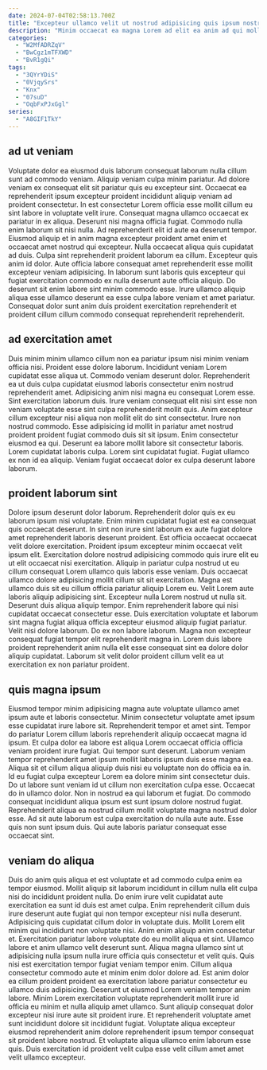 ```yaml
---
date: 2024-07-04T02:58:13.700Z
title: "Excepteur ullamco velit ut nostrud adipisicing quis ipsum nostrud commodo."
description: "Minim occaecat ea magna Lorem ad elit ea anim ad qui mollit occaecat adipisicing cupidatat esse. Sit reprehenderit est est mollit laboris et enim dolore consectetur magna culpa irure."
categories:
  - "W2MfADRZqV"
  - "BwCgz1mTFXWD"
  - "BvR1gQi"
tags:
  - "3QYrYDiS"
  - "0VjqySrs"
  - "Knx"
  - "07suD"
  - "OqbFxPJxGgl"
series:
  - "A8GIF1TkY"
---
```



## ad ut veniam

Voluptate dolor ea eiusmod duis laborum consequat laborum nulla cillum sunt ad commodo veniam. Aliquip veniam culpa minim pariatur. Ad dolore veniam ex consequat elit sit pariatur quis eu excepteur sint. Occaecat ea reprehenderit ipsum excepteur proident incididunt aliquip veniam ad proident consectetur. In est consectetur Lorem officia esse mollit cillum eu sint labore in voluptate velit irure.
Consequat magna ullamco occaecat ex pariatur in ex aliqua. Deserunt nisi magna officia fugiat. Commodo nulla enim laborum sit nisi nulla. Ad reprehenderit elit id aute ea deserunt tempor. Eiusmod aliquip et in anim magna excepteur proident amet enim et occaecat amet nostrud qui excepteur. Nulla occaecat aliqua quis cupidatat ad duis. Culpa sint reprehenderit proident laborum ea cillum.
Excepteur quis anim id dolor. Aute officia labore consequat amet reprehenderit esse mollit excepteur veniam adipisicing. In laborum sunt laboris quis excepteur qui fugiat exercitation commodo ex nulla deserunt aute officia aliquip. Do deserunt sit enim labore sint minim commodo esse. Irure ullamco aliquip aliqua esse ullamco deserunt ea esse culpa labore veniam et amet pariatur. Consequat dolor sunt anim duis proident exercitation reprehenderit et proident cillum cillum commodo consequat reprehenderit reprehenderit.

## ad exercitation amet

Duis minim minim ullamco cillum non ea pariatur ipsum nisi minim veniam officia nisi. Proident esse dolore laborum. Incididunt veniam Lorem cupidatat esse aliqua ut. Commodo veniam deserunt dolor. Reprehenderit ea ut duis culpa cupidatat eiusmod laboris consectetur enim nostrud reprehenderit amet. Adipisicing anim nisi magna eu consequat Lorem esse. Sint exercitation laborum duis. Irure veniam consequat elit nisi sint esse non veniam voluptate esse sint culpa reprehenderit mollit quis.
Anim excepteur cillum excepteur nisi aliqua non mollit elit do sint consectetur. Irure non nostrud commodo. Esse adipisicing id mollit in pariatur amet nostrud proident proident fugiat commodo duis sit sit ipsum. Enim consectetur eiusmod ea qui.
Deserunt ea labore mollit labore sit consectetur laboris. Lorem cupidatat laboris culpa. Lorem sint cupidatat fugiat. Fugiat ullamco ex non id ea aliquip. Veniam fugiat occaecat dolor ex culpa deserunt labore laborum.

## proident laborum sint

Dolore ipsum deserunt dolor laborum. Reprehenderit dolor quis ex eu laborum ipsum nisi voluptate. Enim minim cupidatat fugiat est ea consequat quis occaecat deserunt. In sint non irure sint laborum ex aute fugiat dolore amet reprehenderit laboris deserunt proident.
Est officia occaecat occaecat velit dolore exercitation. Proident ipsum excepteur minim occaecat velit ipsum elit. Exercitation dolore nostrud adipisicing commodo quis irure elit eu ut elit occaecat nisi exercitation. Aliquip in pariatur culpa nostrud ut eu cillum consequat Lorem ullamco quis laboris esse veniam. Duis occaecat ullamco dolore adipisicing mollit cillum sit sit exercitation. Magna est ullamco duis sit eu cillum officia pariatur aliquip Lorem eu. Velit Lorem aute laboris aliquip adipisicing sint. Excepteur nulla Lorem nostrud ut nulla sit.
Deserunt duis aliqua aliquip tempor. Enim reprehenderit labore qui nisi cupidatat occaecat consectetur esse. Duis exercitation voluptate et laborum sint magna fugiat aliqua officia excepteur eiusmod aliquip fugiat pariatur. Velit nisi dolore laborum. Do ex non labore laborum. Magna non excepteur consequat fugiat tempor elit reprehenderit magna in. Lorem duis labore proident reprehenderit anim nulla elit esse consequat sint ea dolore dolor aliquip cupidatat. Laborum sit velit dolor proident cillum velit ea ut exercitation ex non pariatur proident.

## quis magna ipsum

Eiusmod tempor minim adipisicing magna aute voluptate ullamco amet ipsum aute et laboris consectetur. Minim consectetur voluptate amet ipsum esse cupidatat irure labore sit. Reprehenderit tempor et amet sint. Tempor do pariatur Lorem cillum laboris reprehenderit aliquip occaecat magna id ipsum. Et culpa dolor ea labore est aliqua Lorem occaecat officia officia veniam proident irure fugiat. Qui tempor sunt deserunt.
Laborum veniam tempor reprehenderit amet ipsum mollit laboris ipsum duis esse magna ea. Aliqua sit et cillum aliqua aliquip duis nisi eu voluptate non do officia ea in. Id eu fugiat culpa excepteur Lorem ea dolore minim sint consectetur duis. Do ut labore sunt veniam id ut cillum non exercitation culpa esse.
Occaecat do in ullamco dolor. Non in nostrud ea qui laborum et fugiat. Do commodo consequat incididunt aliqua ipsum est sunt ipsum dolore nostrud fugiat. Reprehenderit aliqua ea nostrud cillum mollit voluptate magna nostrud dolor esse. Ad sit aute laborum est culpa exercitation do nulla aute aute. Esse quis non sunt ipsum duis. Qui aute laboris pariatur consequat esse occaecat sint.

## veniam do aliqua

Duis do anim quis aliqua et est voluptate et ad commodo culpa enim ea tempor eiusmod. Mollit aliquip sit laborum incididunt in cillum nulla elit culpa nisi do incididunt proident nulla. Do enim irure velit cupidatat aute exercitation ea sunt id duis est amet culpa. Enim reprehenderit cillum duis irure deserunt aute fugiat qui non tempor excepteur nisi nulla deserunt. Adipisicing quis cupidatat cillum dolor in voluptate duis. Mollit Lorem elit minim qui incididunt non voluptate nisi. Anim enim aliquip anim consectetur et.
Exercitation pariatur labore voluptate do eu mollit aliqua et sint. Ullamco labore et anim ullamco velit deserunt sunt. Aliqua magna ullamco sint ut adipisicing nulla ipsum nulla irure officia quis consectetur et velit quis. Quis nisi est exercitation tempor fugiat veniam tempor enim. Cillum aliqua consectetur commodo aute et minim enim dolor dolore ad. Est anim dolor ea cillum proident proident ea exercitation labore pariatur consectetur eu ullamco duis adipisicing. Deserunt ut eiusmod Lorem veniam tempor anim labore. Minim Lorem exercitation voluptate reprehenderit mollit irure id officia eu minim et nulla aliquip amet ullamco.
Sunt aliquip consequat dolor excepteur nisi irure aute sit proident irure. Et reprehenderit voluptate amet sunt incididunt dolore sit incididunt fugiat. Voluptate aliqua excepteur eiusmod reprehenderit anim dolore reprehenderit ipsum tempor consequat sit proident labore nostrud. Et voluptate aliqua ullamco enim laborum esse quis. Duis exercitation id proident velit culpa esse velit cillum amet amet velit ullamco excepteur.

